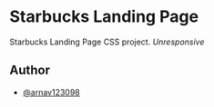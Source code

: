 
# Starbucks Landing Page

Starbucks Landing Page CSS project.
*Unresponsive*

## Author

- [@arnav123098](https://www.github.com/arnav123098)



